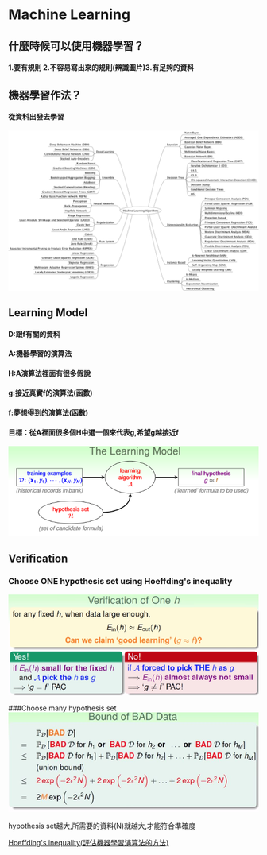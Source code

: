 # Machine Learning
## 什麼時候可以使用機器學習？
#### 1.要有規則 2.不容易寫出來的規則(辨識圖片)3.有足夠的資料
## 機器學習作法？
#### 從資料出發去學習

![](/assets/gm9wDgD.png)


## Learning Model
#### D:跟f有關的資料 
#### A:機器學習的演算法 
#### H:A演算法裡面有很多假說 
#### g:接近真實f的演算法(函數) 
#### f:夢想得到的演算法(函數)

#### 目標：從A裡面很多個H中選一個來代表g,希望g越接近f

![](/assets/sswd.PNG)

## Verification
### Choose ONE hypothesis set using Hoeffding's inequality
![](/assets/hi.PNG)


###Choose many hypothesis set
![](/assets/HF2.JPG)

hypothesis set越大,所需要的資料(N)就越大,才能符合準確度


[Hoeffding's inequality(評估機器學習演算法的方法)
](/mathematics/probability-theory/hoeffdings-inequality.md)

